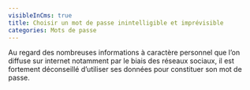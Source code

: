 ```yaml
---
visibleInCms: true
title: Choisir un mot de passe inintelligible et imprévisible
categories: Mots de passe
---
```

Au regard des nombreuses informations à caractère personnel que l’on diffuse sur internet notamment par le biais des réseaux sociaux, il est fortement déconseillé d’utiliser ses données pour constituer son mot de passe.